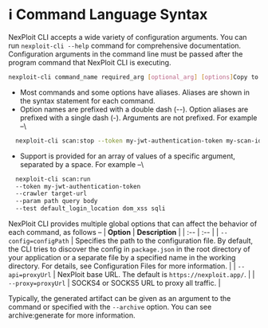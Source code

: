 # ℹ Command Language Syntax
NexPloit CLI accepts a wide variety of configuration arguments. You can run ```nexploit-cli --help``` command for comprehensive documentation. Configuration arguments in the command line must be passed after the program command that NexPloit CLI is executing.
```bash
nexploit-cli command_name required_arg [optional_arg] [options]Copy to clipboardErrorCopied
```
* Most commands and some options have aliases. Aliases are shown in the syntax statement for each command.
* Option names are prefixed with a double dash (--). Option aliases are prefixed with a single dash (-). Arguments are not prefixed. For example –\
```bash
  nexploit-cli scan:stop --token my-jwt-authentication-token my-scan-idCopy to clipboardErrorCopied
```
* Support is provided for an array of values of a specific argument, separated by a space. For example –\
```bash
  nexploit-cli scan:run
  --token my-jwt-authentication-token
  --crawler target-url
  --param path query body
  --test default_login_location dom_xss sqli
```
NexPloit CLI provides multiple global options that can affect the behavior of each command, as follows –
| **Option** | **Description** |
| :-- | :-- |
| ```--config=configPath``` | Specifies the path to the configuration file. By default, the CLI tries to discover the config in `package.json` in the root directory of your application or a separate file by a specified name in the working directory. For details, see Configuration Files for more information. |
| ```--api=proxyUrl``` | NexPloit base URL. The default is `https://nexploit.app/`. |
| ```--proxy=proxyUrl``` | SOCKS4 or SOCKS5 URL to proxy all traffic. |

Typically, the generated artifact can be given as an argument to the command or specified with the `--archive` option. You can see archive:generate for more information.